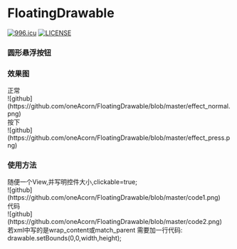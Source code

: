 # FloatingDrawable
<a href="https://996.icu"><img src="https://img.shields.io/badge/link-996.icu-red.svg" alt="996.icu" /></a>
[![LICENSE](https://img.shields.io/badge/license-Anti%20996-blue.svg)](https://github.com/996icu/996.ICU/blob/master/LICENSE)

<h3>圆形悬浮按钮</h3>

<h3>效果图</h3>
正常</br>
![github](https://github.com/oneAcorn/FloatingDrawable/blob/master/effect_normal.png)
</br>
按下</br>
![github](https://github.com/oneAcorn/FloatingDrawable/blob/master/effect_press.png)



<h3>使用方法</h3>
随便一个View,并写明控件大小,clickable=true;</br>
![github](https://github.com/oneAcorn/FloatingDrawable/blob/master/code1.png)
</br>
代码</br>
![github](https://github.com/oneAcorn/FloatingDrawable/blob/master/code2.png)
</br>
若xml中写的是wrap_content或match_parent
需要加一行代码:
drawable.setBounds(0,0,width,height);

